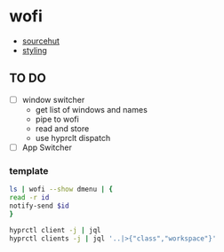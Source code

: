 # wofi

- [sourcehut](https://hg.sr.ht/~scoopta/wofi)
- [styling](https://cloudninja.pw/docs/wofi.html)

## TO DO

- [ ] window switcher
  - get list of windows and names 
  - pipe to wofi
  - read and store
  - use hyprclt dispatch
- [ ] App Switcher

### template

```sh
ls | wofi --show dmenu | {
read -r id
notify-send $id 
}
```


```sh
hyprctl client -j | jql
hyprctl clients -j | jql '..|>{"class","workspace"}'
```

